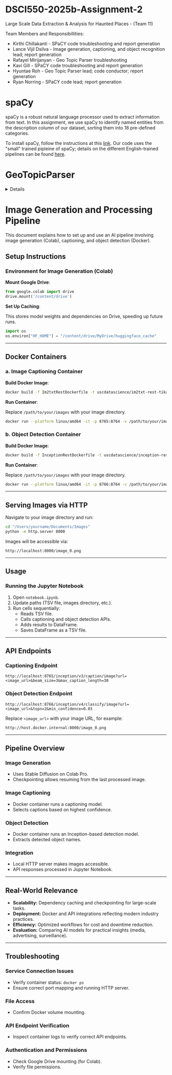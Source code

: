 # DSCI550-2025b-Assignment-2
Large Scale Data Extraction &amp; Analysis for Haunted Places - (Team 11) 

Team Members and Responsibillities: 
- Kirthi Chillakanti - SPaCY code troubleshooting and report generation
- Lance Vijil Dsilva - Image generation, captioning, and object recognition lead; report generation
- Rafayel Mirijanyan - Geo Topic Parser troubleshooting
- Kavi Gill - SPaCY code troubleshooting and report generation
- Hyuntae Roh - Geo Topic Parser lead; code conductor; report generation
- Ryan Norring - SPaCY code lead; report generation

# spaCy
spaCy is a robust natural language processor used to extract information from text. In this assignment, we use spaCy to identify named entities from the description column of our dataset, sorting them into 18 pre-defined categories. 

To install spaCy, follow the instructions at this [link](https://spacy.io/usage). Our code uses the "small" trained pipleine of spaCy; details on the different English-trained pipelines can be found [here](https://spacy.io/models/en#en_core_web_sm).


# GeoTopicParser
<details> 
    Based on a Gazetteer, a dictionary for looking up the names/places and their corresponding latitudes and longitudes, the GeoTopicParser and runs a Named Entity Recognition(NER) modeling to produce the tag of location name, latitude and logitude. 
    
    Before running the GeoTopicParser, you should activate lucene-geo-gazetteer first. Follow the instruction of this [readme](https://github.com/Hibis5946/geotopicparser-utils/blob/master/README_tika_geo_parser.txt)
    
    Named Entity Recognition is powered by Apache OpenNLP. Download en-ner-location.bin, which is a file of pre-trained model. Place the .bin file at this directory(org/apache/tika/parser/geo/) so that Tika can use the pre-trained model. 
    
    Now, we have geographical dictionary to look up and NER pre-trained model. 
    Based on tika-app-2.6.0.jar and tika-parser-nlp-package-2.6.0.jar, we will extract the geographical tags from the .geot files. If you have not converted your text into .geot files, please do before running Tika. 
    
    When you are ready, run the following code(one line) in your CMD:
    ```
    java -classpath 'root/src/tika/tika-app-2.6.0':'root/src/tika/tika-parser-nlp-package-2.6.0.jar':'root/src/location-ner-model':'root/src/geotopic-mime' org.apache.tika.cli.TikaCLI -m
    ```
    
    Refer to the following code block when you are running on jupyter notebook:
    ```
    geot_files_dir = os.path.join(project_root, 'src', 'geotopic-mime') 
    tika_app_jar = os.path.join(project_root, 'src', 'tika', 'tika-app-2.6.0.jar')
    tika_nlp_jar = os.path.join(project_root, 'src', 'tika', 'tika-parser-nlp-package-2.6.0.jar')
    ner_model_dir = os.path.join(project_root, 'src', 'location-ner-model')
    
    classpath = f"{tika_app_jar}:{tika_nlp_jar}:{ner_model_dir}:{geot_files_dir}"
    tika_cmd_base = [
        "java", "-classpath", classpath,
        "org.apache.tika.cli.TikaCLI", "-m"
    ]
    ```
</details>


# Image Generation and Processing Pipeline
This document explains how to set up and use an AI pipeline involving image generation (Colab), captioning, and object detection (Docker).

## Setup Instructions

### Environment for Image Generation (Colab)

**Mount Google Drive**:

```python
from google.colab import drive
drive.mount('/content/drive')
```

**Set Up Caching**:

This stores model weights and dependencies on Drive, speeding up future runs.

```python
import os
os.environ["HF_HOME"] = "/content/drive/MyDrive/huggingface_cache"
```

---

## Docker Containers

### a. Image Captioning Container

**Build Docker Image**:

```bash
docker build -f Im2txtRestDockerfile -t uscdatascience/im2txt-rest-tika .
```

**Run Container**:

Replace `/path/to/your/images` with your image directory.

```bash
docker run --platform linux/amd64 -it -p 8765:8764 -v /path/to/your/images:/data uscdatascience/im2txt-rest-tika
```

### b. Object Detection Container

**Build Docker Image**:

```bash
docker build -f InceptionRestDockerfile -t uscdatascience/inception-rest-tika .
```

**Run Container**:

Replace `/path/to/your/images` with your image directory.

```bash
docker run --platform linux/amd64 -it -p 8766:8764 -v /path/to/your/images:/data uscdatascience/inception-rest-tika
```

---

## Serving Images via HTTP

Navigate to your image directory and run:

```bash
cd "/Users/yourname/Documents/Images"
python -m http.server 8000
```

Images will be accessible via:

```
http://localhost:8000/image_0.png
```

---

## Usage

### Running the Jupyter Notebook

1. Open `notebook.ipynb`.
2. Update paths (TSV file, images directory, etc.).
3. Run cells sequentially:
   - Reads TSV file.
   - Calls captioning and object detection APIs.
   - Adds results to DataFrame.
   - Saves DataFrame as a TSV file.

---

## API Endpoints

### Captioning Endpoint

```
http://localhost:8765/inception/v3/caption/image?url=<image_url>&beam_size=3&max_caption_length=30
```

### Object Detection Endpoint

```
http://localhost:8766/inception/v4/classify/image?url=<image_url>&topn=2&min_confidence=0.03
```

Replace `<image_url>` with your image URL, for example:

```
http://host.docker.internal:8000/image_0.png
```

---

## Pipeline Overview

### Image Generation
- Uses Stable Diffusion on Colab Pro.
- Checkpointing allows resuming from the last processed image.

### Image Captioning
- Docker container runs a captioning model.
- Selects captions based on highest confidence.

### Object Detection
- Docker container runs an Inception-based detection model.
- Extracts detected object names.

### Integration
- Local HTTP server makes images accessible.
- API responses processed in Jupyter Notebook.

---

## Real-World Relevance
- **Scalability:** Dependency caching and checkpointing for large-scale tasks.
- **Deployment:** Docker and API integrations reflecting modern industry practices.
- **Efficiency:** Optimized workflows for cost and downtime reduction.
- **Evaluation:** Comparing AI models for practical insights (media, advertising, surveillance).

---

## Troubleshooting

### Service Connection Issues
- Verify container status: `docker ps`
- Ensure correct port mapping and running HTTP server.

### File Access
- Confirm Docker volume mounting.

### API Endpoint Verification
- Inspect container logs to verify correct API endpoints.

### Authentication and Permissions
- Check Google Drive mounting (for Colab).
- Verify file permissions.

